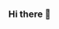 ### Hi there 👋

<!--
**PowerOps-MK/Powerops-MK** is a ✨ _special_ ✨ repository because its `README.md` (this file) appears on your GitHub profile.

Here are some ideas to get you started:

- 🔭 I’m currently working on defeating the Knight King
- 🌱 I’m currently learning riding dragons
- 👯 I’m looking to collaborate on defeating White Walkers
- 🤔 I’m looking for help with forging Dragonglass
- 💬 Ask me about the Iron Throne
- 📫 How to reach me: Send a raven
- 😄 Pronouns: ...
- ⚡ Fun fact: I am the 998th Lord Commander
-->
